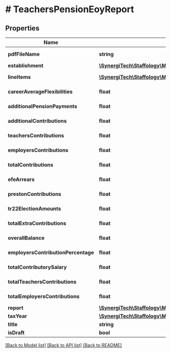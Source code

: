 # # TeachersPensionEoyReport

## Properties

Name | Type | Description | Notes
------------ | ------------- | ------------- | -------------
**pdfFileName** | **string** |  | [optional] [readonly]
**establishment** | [**\SynergiTech\Staffology\Model\Establishment**](Establishment.md) |  | [optional]
**lineItems** | [**\SynergiTech\Staffology\Model\TeachersPensionEoyLineItem[]**](TeachersPensionEoyLineItem.md) |  | [optional] [readonly]
**careerAverageFlexibilities** | **float** |  | [optional] [readonly]
**additionalPensionPayments** | **float** |  | [optional] [readonly]
**additionalContributions** | **float** |  | [optional] [readonly]
**teachersContributions** | **float** |  | [optional] [readonly]
**employersContributions** | **float** |  | [optional] [readonly]
**totalContributions** | **float** |  | [optional] [readonly]
**efeArrears** | **float** |  | [optional] [readonly]
**prestonContributions** | **float** |  | [optional] [readonly]
**tr22ElectionAmounts** | **float** |  | [optional] [readonly]
**totalExtraContributions** | **float** |  | [optional] [readonly]
**overallBalance** | **float** |  | [optional] [readonly]
**employersContributionPercentage** | **float** |  | [optional] [readonly]
**totalContributorySalary** | **float** |  | [optional] [readonly]
**totalTeachersContributions** | **float** |  | [optional] [readonly]
**totalEmployersContributions** | **float** |  | [optional] [readonly]
**report** | [**\SynergiTech\Staffology\Model\Report**](Report.md) |  | [optional]
**taxYear** | [**\SynergiTech\Staffology\Model\TaxYear**](TaxYear.md) |  | [optional]
**title** | **string** |  | [optional]
**isDraft** | **bool** |  | [optional]

[[Back to Model list]](../../README.md#models) [[Back to API list]](../../README.md#endpoints) [[Back to README]](../../README.md)
